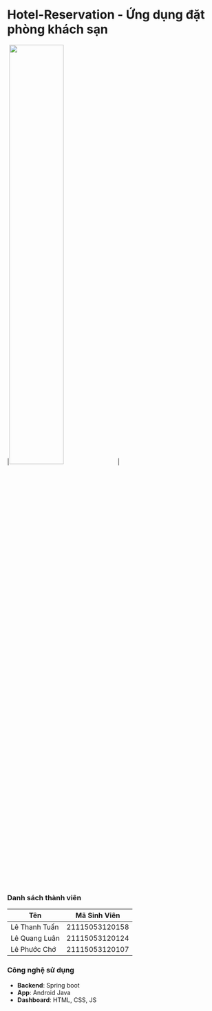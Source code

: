 # Hotel-Reservation - Ứng dụng đặt phòng khách sạn
|[<img src="Report/Cover.png" width="50%" >](Group_3_123LTTD01.doc)|

### Danh sách thành viên
| Tên | Mã Sinh Viên |
|-----|--------------|
|Lê Thanh Tuấn|21115053120158|
|Lê Quang Luân|21115053120124|
|Lê Phước Chớ|21115053120107|

### Công nghệ sử dụng
- **Backend**: Spring boot
- **App**: Android Java
- **Dashboard**: HTML, CSS, JS


